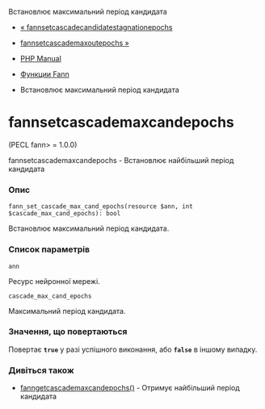 Встановлює максимальний період кандидата

-   [« fannsetcascadecandidatestagnationepochs](function.fann-set-cascade-candidate-stagnation-epochs.html)
    
-   [fannsetcascademaxoutepochs »](function.fann-set-cascade-max-out-epochs.html)
    
-   [PHP Manual](index.md)
    
-   [Функции Fann](ref.fann.md)
    
-   Встановлює максимальний період кандидата
    

# fannsetcascademaxcandepochs

(PECL fann> = 1.0.0)

fannsetcascademaxcandepochs - Встановлює найбільший період кандидата

### Опис

```methodsynopsis
fann_set_cascade_max_cand_epochs(resource $ann, int $cascade_max_cand_epochs): bool
```

Встановлює максимальний період кандидата.

### Список параметрів

`ann`

Ресурс нейронної мережі.

`cascade_max_cand_epochs`

Максимальний період кандидата.

### Значення, що повертаються

Повертає **`true`** у разі успішного виконання, або **`false`** в іншому випадку.

### Дивіться також

-   [fanngetcascademaxcandepochs()](function.fann-get-cascade-max-cand-epochs.html) - Отримує найбільший період кандидата